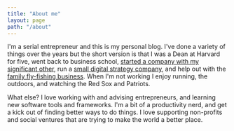 ```yaml
---
title: "About me"
layout: page
path: "/about"
---
```


I'm a serial entrepreneur and this is my personal blog. I've done a variety of things over the years but the short version is that I was a Dean at Harvard for five, went back to business school, [started a company with my significant other](https://www.tuckerman.co/), run a [small digital strategy company](http://www.quarterdeckdesign.com/), and help out with the [family fly-fishing business](http://www.spinozarods.com/). When I'm not working I enjoy running, the outdoors, and watching the Red Sox and Patriots.

What else? I love working with and advising entrepreneurs, and learning new software tools and frameworks. I'm a bit of a productivity nerd, and get a kick out of finding better ways to do things. I love supporting non-profits and social ventures that are trying to make the world a better place.
